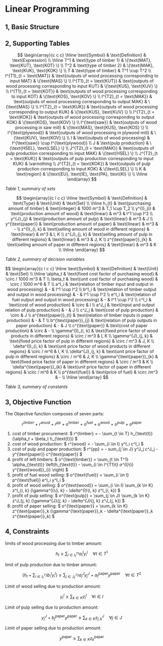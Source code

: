 
# Linear Programming

## 1, Basic Structure

## 2, Supporting Tables

$$
\begin{array}{c c c}
	  \hline
	  \text{Symbol} & \text{Definition} & \text{Expression} \\
	  \hline
	  T^1 & \text{type of timber 1} & \{\text{MAT}, \text{KUT}, \text{KOT} \} \\
	  T^2 & \text{type of timber 2} & \{\text{MAK}, \text{KUK}, \text{KOK} \} \\
		T & \text{type of timber} & T^1 \cup T^2 \\
		I^{T1}_{t = \text{MAT}} & \text{outputs of wood processing corresponding to input MAT} & \{\text{MAS} \} \\
		I^{T1}_{t = \text{KUT}} & \text{outputs of wood processing corresponding to input KUT} & \{\text{KUS}, \text{KUV} \} \\
		I^{T1}_{t = \text{KOT}} & \text{outputs of wood processing corresponding to input KOT} & \{\text{KOS}, \text{KOV} \} \\
		I^{T2}_{t = \text{MAK}} & \text{outputs of wood processing corresponding to output MAK} & \{\text{MAS} \} \\
		I^{T2}_{t = \text{KUK}} & \text{outputs of wood processing corresponding to output KUK} & \{\text{KUS}, \text{KUV} \} \\
		I^{T2}_{t = \text{KOK}} & \text{outputs of wood processing corresponding to output KOK} & \{\text{KOS}, \text{KOV} \} \\
	  I^{\text{saw}} & \text{outputs of wood processing in saw mill} & \{\text{MAS}, \text{KUS}, \text{KOS} \} \\
	  I^{\text{plywood}} & \text{outputs of wood processing in plywood mill} & \{\text{KUV}, \text{KOV} \} \\
		I & \text{outputs of wood processing} & I^{\text{saw}} \cup I^{\text{plywood}} \\
		J & \text{pulp production} & \{\text{HSEL}, \text{LSEL} \} \\
		J^{T2}_{t = \text{MAK}} & \text{outputs of pulp production corresponding to input MAK} & \{\text{HSEL} \} \\
		J^{T2}_{t = \text{KUK}} & \text{outputs of pulp production corresponding to input KUK} & \varnothing \\
		J^{T2}_{t = \text{KOK}} & \text{outputs of pulp production corresponding to input KOK} & \{\text{LSEL} \} \\
		K & \text{region} & \{\text{EU}, \text{IE}, \text{PA}, \text{KI} \} \\
	  \hline
\end{array}
$$

_Table 1, summary of sets_

$$
\begin{array}{c l c c}
		\hline
		\text{Symbol} & \text{Definition} & \text{Type} & \text{Unit} & \text{Set} \\
		\hline
		h_{t} & \text{purchasing amount of timber} & \text{integer} & 1000 m^3 & T_1 \cup T_2 \\
		y^{I}_{i} & \text{production amount of wood} & \text{linear} & m^3 & I^1 \cup I^2 \\
		y^{J}_{j} & \text{production amount of pulp} & \text{linear} & m^3 & J \\
		y^{\text{paper}} & \text{production amount of paper} & \text{linear} & m^3 & - \\
		z^{I}_{i, k} & \text{selling amount of wood in different regions} & \text{linear} & m^3 & I, K \\
		z^{J}_{j, k} & \text{selling amount of pulp in different regions} & \text{linear} & m^3 & J, K \\
		z^{\text{paper}}_{k} & \text{selling amount of paper in different regions} & \text{linear} & m^3 & K \\
		\hline
\end{array}
$$

_Table 2, summary of decision variables_

$$
\begin{array}{c l c c}
		\hline
		\text{Symbol} & \text{Definition} & \text{Unit} & \text{Set} \\
		\hline
		\alpha_t & \text{fixed cost factor of purchasing wood} & \circ / 1000 m^3 & T \\
		\beta_t & \text{unit cost factor of purchasing wood} & \circ / 1000 m^6 & T \\
		a^I_i & \text{relation of timber input and output in wood processing} & - & I^1 \cup I^2 \\
		b^I_i & \text{relation of timber output and output in wood processing} & - & I^1 \cup I^2 \\
		e^I_i & \text{relation of fuel output and output in wood processing} & - & I^1 \cup I^2 \\
		c^I_i & \text{cost of wood production} & \circ & I \\
		a^J_j & \text{input and output relation of pulp production} & - & J \\
		c^J_j & \text{cost of pulp production} & \circ & J \\
		a^{\text{paper}}_{t} & \text{relation of timber inputs in paper production} & - & T \\
		b^{\text{paper}}_{j} & \text{relation of pulp outputs in paper production} & - & J \\
		c^{\text{paper}} & \text{cost of paper production} & \circ & - \\
		\gamma^{I}_{i, k} & \text{fixed price factor of wood products in different regions} & \circ / m^3 & I, K \\
		\gamma^{J}_{j, k} & \text{fixed price factor of pulp in different regions} & \circ / m^3 & J, K \\
		\delta^{I}_{i, k} & \text{unit price factor of wood products in different regions} & \circ / m^6 & I, K \\
		\delta^{J}_{j, k} & \text{unit price factor of pulp in different regions} & \circ / m^6 & J, K \\
		\gamma^{\text{paper}}_{k} & \text{fixed price factor of paper in different regions} & \circ / m^3 & K \\
		\delta^{\text{paper}}_{k} & \text{unit price factor of paper in different regions} & \circ / m^6 & K \\
		p^{\text{fuel}} & \text{price of fuel} & \circ /m^3 & - \\
		\hline
\end{array}
$$

_Table 3, summary of constants_

## 3, Objective Function

The Objective function composes of seven parts:

$$
r^{timber} + r^{wood} + r^{pp} + o^{\text{timber}} + o^{\text{fuel}} + o^{\text{wood}} + o^{\text{pulp}} + o^{\text{paper}}
$$

1. cost of timber procurement: $ r^{timber} = - \sum_{t \in T} h_{\text{t}} (\alpha_t + \beta_t h_{\text{t}}) $
2. cost of wood production: $ r^{wood} = - \sum_{i \in I} y^I_i c^I_i $
3. cost of pulp and paper production: $ r^{pp} = - sum_{j \in J} y^J_j c^J_j - y^{\text{paper}} c^{\text{paper}} $
4. profit of left timbers: $ o^{\text{timber}} = \sum_{t \in T^1} \alpha_{\text{t}} \left(h_{\text{t}} - \sum_{i \in I^{T1}_t} a^{I}_{i} y^{\text{wood}}_{i} \right) $
5. profit of fuel wood selling: $ o^{\text{fuel}} = \sum_{i \in I} p^{\text{fuel}} e^I_i y^I_i $
6. profit of wood selling: $ o^{\text{wood}} = \sum_{i \in I} \sum_{k \in K} z^I_{i, k} (\gamma^{I}_{i, k} - \delta^{I}_{i, k} z^I_{i, k}) $
7. profit of pulp selling: $ o^{\text{pulp}} = \sum_{j \in J} \sum_{k \in K} z^J_{j, k} (\gamma^{J}_{j, k} - \delta^{J}_{j, k} z^J_{j, k}) $
8. profit of paper selling: $ o^{\text{paper}} = \sum_{k \in K} z^{\text{paper}}_k (\gamma^{\text{paper}}_k - \delta^{\text{paper}}_k z^{\text{paper}}_k) $

## 4, Constraints

limits of wood processing due to timber amount:

$$
h_t \geq \sum_{i \in I^{T1}_t} a^I_i y^I_i \quad \forall t \in T^1
$$

limit of pulp production due to timber amount:

$$
\left(h_t + \sum_{i \in I^{T2}_t} b^I_i y^I_i \right) \geq \sum_{j \in J^{T2}_t} a^J_j y^J_j + a^{\text{paper}}_t y^{\text{paper}} \quad \forall t \in T^2
$$

Limit of wood selling due to production amount:

$$
y^I_i \geq \sum_{k \in K} z^I_i \quad \forall i \in I
$$

Limit of pulp selling due to production amount:

$$
y^J_j + b^{\text{paper}}_j y^{\text{paper}} \geq \sum_{k \in K} z^J_{j, k} \quad \forall j \in J
$$

Limit of paper selling due to production amount:

$$
y^{\text{paper}} \geq \sum_{k \in K} z^{\text{paper}}_k
$$
